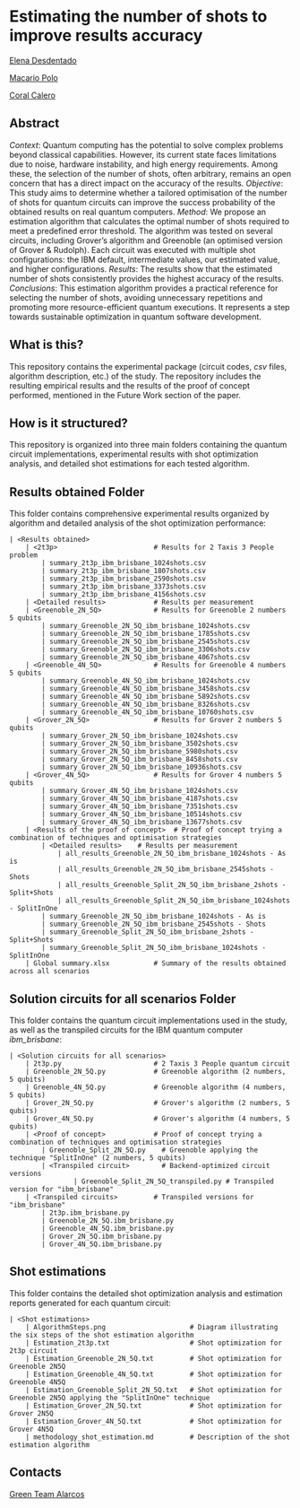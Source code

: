 # Estimating the number of shots to improve results accuracy

[Elena Desdentado](https://orcid.org/0000-0001-9618-6628)  

[Macario Polo](https://orcid.org/0000-0001-6519-6196)

[Coral Calero](https://orcid.org/0000-0003-0728-4176)



## Abstract
_Context_: Quantum computing has the potential to solve complex problems beyond classical capabilities. However, its current state faces limitations due to noise, hardware instability, and high energy requirements. Among these, the selection of the number of shots, often arbitrary, remains an open concern that has a direct impact on the accuracy of the results.
_Objective_: This study aims to determine whether a tailored optimisation of the number of shots for quantum circuits can improve the success probability of the obtained results on real quantum computers.
_Method_: We propose an estimation algorithm that calculates the optimal number of shots required to meet a predefined error threshold. The algorithm was tested on several circuits, including Grover’s algorithm and Greenoble (an optimised version of Grover & Rudolph). Each circuit was executed with multiple shot configurations: the IBM default, intermediate values, our estimated value, and higher configurations.
_Results_: The results show that the estimated number of shots consistently provides the highest accuracy of the results.
_Conclusions_: This estimation algorithm provides a practical reference for selecting the number of shots, avoiding unnecessary repetitions and promoting more resource-efficient quantum executions. It represents a step towards sustainable optimization in quantum software development.

## What is this?
This repository contains the experimental package (circuit codes, _csv_ files, algorithm description, etc.) of the study. The repository includes the resulting empirical results and the results of the proof of concept performed, mentioned in the Future Work section of the paper.

## How is it structured?
This repository is organized into three main folders containing the quantum circuit implementations, experimental results with shot optimization analysis, and detailed shot estimations for each tested algorithm.

## Results obtained Folder
This folder contains comprehensive experimental results organized by algorithm and detailed analysis of the shot optimization performance:

```
| <Results obtained>
	| <2t3p>                        # Results for 2 Taxis 3 People problem
		| summary_2t3p_ibm_brisbane_1024shots.csv  
		| summary_2t3p_ibm_brisbane_1807shots.csv
		| summary_2t3p_ibm_brisbane_2590shots.csv
		| summary_2t3p_ibm_brisbane_3373shots.csv
		| summary_2t3p_ibm_brisbane_4156shots.csv
	| <Detailed results>            # Results per measurement
	| <Greenoble_2N_5Q>             # Results for Greenoble 2 numbers 5 qubits
		| summary_Greenoble_2N_5Q_ibm_brisbane_1024shots.csv  
		| summary_Greenoble_2N_5Q_ibm_brisbane_1785shots.csv
		| summary_Greenoble_2N_5Q_ibm_brisbane_2545shots.csv
		| summary_Greenoble_2N_5Q_ibm_brisbane_3306shots.csv
		| summary_Greenoble_2N_5Q_ibm_brisbane_4067shots.csv
	| <Greenoble_4N_5Q>             # Results for Greenoble 4 numbers 5 qubits  
		| summary_Greenoble_4N_5Q_ibm_brisbane_1024shots.csv  
		| summary_Greenoble_4N_5Q_ibm_brisbane_3458shots.csv
		| summary_Greenoble_4N_5Q_ibm_brisbane_5892shots.csv
		| summary_Greenoble_4N_5Q_ibm_brisbane_8326shots.csv
		| summary_Greenoble_4N_5Q_ibm_brisbane_10760shots.csv
	| <Grover_2N_5Q>                # Results for Grover 2 numbers 5 qubits
		| summary_Grover_2N_5Q_ibm_brisbane_1024shots.csv  
		| summary_Grover_2N_5Q_ibm_brisbane_3502shots.csv
		| summary_Grover_2N_5Q_ibm_brisbane_5980shots.csv
		| summary_Grover_2N_5Q_ibm_brisbane_8458shots.csv
		| summary_Grover_2N_5Q_ibm_brisbane_10936shots.csv
	| <Grover_4N_5Q>                # Results for Grover 4 numbers 5 qubits
		| summary_Grover_4N_5Q_ibm_brisbane_1024shots.csv  
		| summary_Grover_4N_5Q_ibm_brisbane_4187shots.csv
		| summary_Grover_4N_5Q_ibm_brisbane_7351shots.csv
		| summary_Grover_4N_5Q_ibm_brisbane_10514shots.csv
		| summary_Grover_4N_5Q_ibm_brisbane_13677shots.csv
	| <Results of the proof of concept>  # Proof of concept trying a combination of techniques and optimisation strategies
		| <Detailed results>    # Results per measurement
			| all_results_Greenoble_2N_5Q_ibm_brisbane_1024shots - As is
			| all_results_Greenoble_2N_5Q_ibm_brisbane_2545shots - Shots
			| all_results_Greenoble_Split_2N_5Q_ibm_brisbane_2shots - Split+Shots
			| all_results_Greenoble_Split_2N_5Q_ibm_brisbane_1024shots - SplitInOne
		| summary_Greenoble_2N_5Q_ibm_brisbane_1024shots - As is
		| summary_Greenoble_2N_5Q_ibm_brisbane_2545shots - Shots
		| summary_Greenoble_Split_2N_5Q_ibm_brisbane_2shots - Split+Shots
		| summary_Greenoble_Split_2N_5Q_ibm_brisbane_1024shots - SplitInOne
	| Global summary.xlsx           # Summary of the results obtained across all scenarios
```

## Solution circuits for all scenarios Folder
This folder contains the quantum circuit implementations used in the study, as well as the transpiled circuits for the IBM quantum computer _ibm_brisbane_:

```
| <Solution circuits for all scenarios>
	| 2t3p.py                       # 2 Taxis 3 People quantum circuit
	| Greenoble_2N_5Q.py            # Greenoble algorithm (2 numbers, 5 qubits)
	| Greenoble_4N_5Q.py            # Greenoble algorithm (4 numbers, 5 qubits)
	| Grover_2N_5Q.py               # Grover's algorithm (2 numbers, 5 qubits)
	| Grover_4N_5Q.py               # Grover's algorithm (4 numbers, 5 qubits)
	| <Proof of concept>            # Proof of concept trying a combination of techniques and optimisation strategies
		| Greenoble_Split_2N_5Q.py    # Greenoble applying the technique "SplitInOne" (2 numbers, 5 qubits)
		| <Transpiled circuit>        # Backend-optimized circuit versions
        		| Greenoble_Split_2N_5Q_transpiled.py # Transpiled version for "ibm_brisbane"
	| <Transpiled circuits>         # Transpiled versions for "ibm_brisbane"
		| 2t3p.ibm_brisbane.py
		| Greenoble_2N_5Q.ibm_brisbane.py
		| Greenoble_4N_5Q.ibm_brisbane.py
		| Grover_2N_5Q.ibm_brisbane.py
		| Grover_4N_5Q.ibm_brisbane.py
```

## Shot estimations
This folder contains the detailed shot optimization analysis and estimation reports generated for each quantum circuit:

```
| <Shot estimations>
	| AlgorithmSteps.png                     # Diagram illustrating the six steps of the shot estimation algorithm
	| Estimation_2t3p.txt                    # Shot optimization for 2t3p circuit
	| Estimation_Greenoble_2N_5Q.txt         # Shot optimization for Greenoble 2N5Q
	| Estimation_Greenoble_4N_5Q.txt         # Shot optimization for Greenoble 4N5Q
	| Estimation_Greenoble_Split_2N_5Q.txt   # Shot optimization for Greenoble 2N5Q applying the "SplitInOne" technique
	| Estimation_Grover_2N_5Q.txt            # Shot optimization for Grover 2N5Q
	| Estimation_Grover_4N_5Q.txt            # Shot optimization for Grover 4N5Q
	| methodology_shot_estimation.md         # Description of the shot estimation algorithm
```

## Contacts

[Green Team Alarcos](https://greenteamalarcos.uclm.es/)